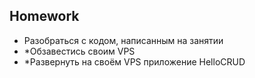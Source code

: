 ## Homework

- Разобраться с кодом, написанным на занятии
- *Обзавестись своим VPS
- *Развернуть на своём VPS приложение HelloCRUD

